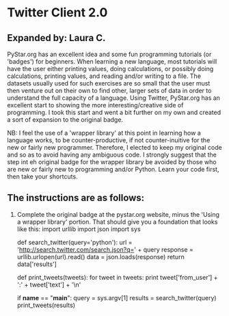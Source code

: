 Twitter Client 2.0
==================
Expanded by: Laura C.
---------------------

PyStar.org has an excellent idea and some fun programming tutorials (or 'badges') for beginners.
When learning a new language, most tutorials will have the user either printing values, doing calculations, or possibly doing calculations, printing values, and reading and/or writing to a file. The datasets usually used for such exercises are so small that the user must then venture out on their own to find other, larger sets of data in order to understand the full capacity of a language.
Using Twitter, PyStar.org has an excellent start to showing the more interesting/creative side of programming. I took this start and went a bit further on my own and created a sort of expansion to the original badge.

NB: I feel the use of a 'wrapper library' at this point in learning how a language works, to be counter-productive, if not counter-inuitive for the new or fairly new programmer. Therefore, I elected to keep my original code and so as to avoid having any ambiguous code. I strongly suggest that the step int eh original badge for the wrapper library be avoided by those who are new or fairly new to programming and/or Python. Learn your code first, then take your shortcuts.

The instructions are as follows:
--------------------------------

1. Complete the original badge at the pystar.org website, minus the 'Using a wrapper library' portion. That should give you a foundation that looks like this:
    import urllib
    import json
    import sys

    def search_twitter(query='python'):
    	url = 'http://search.twitter.com/search.json?q=' + query
    	response = urllib.urlopen(url).read()
    	data = json.loads(response)
    	return data['results']

    def print_tweets(tweets):
    	for tweet in tweets:
            print tweet['from_user'] + ':' + tweet['text'] + '\n'

    if __name__ == "__main__":
    	query = sys.argv[1]
    	results = search_twitter(query)
    	print_tweets(results)

